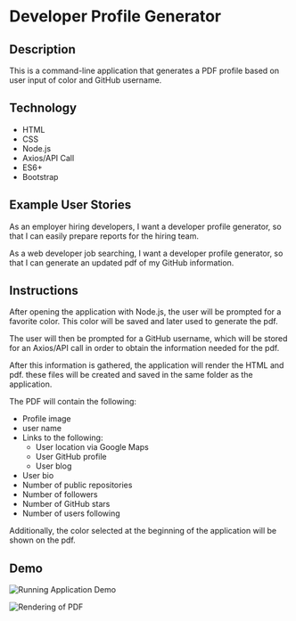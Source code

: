 # Developer Profile Generator

## Description

This is a command-line application that generates a PDF profile based on user input of color and GitHub username.

## Technology

* HTML
* CSS
* Node.js
* Axios/API Call
* ES6+
* Bootstrap

## Example User Stories

As an employer hiring developers, I want a developer profile generator, so that I can easily prepare reports for the hiring team.

As a web developer job searching, I want a developer profile generator, so that I can generate an updated pdf of my GitHub information.

## Instructions

After opening the application with Node.js, the user will be prompted for a favorite color. This color will be saved and later used to generate the pdf.

The user will then be prompted for a GitHub username, which will be stored for an Axios/API call in order to obtain the information needed for the pdf.

After this information is gathered, the application will render the HTML and pdf. these files will be created and saved in the same folder as the application.

The PDF will contain the following:
* Profile image
* user name
* Links to the following:
  * User location via Google Maps
  * User GitHub profile
  * User blog
* User bio
* Number of public repositories
* Number of followers
* Number of GitHub stars
* Number of users following

Additionally, the color selected at the beginning of the application will be shown on the pdf.

## Demo

![Running Application Demo](https://kaykuhl.github.io/homework-9/assets/application.gif)

![Rendering of PDF](https://kaykuhl.github.io/homework-9/assets/pdf.JPG)
